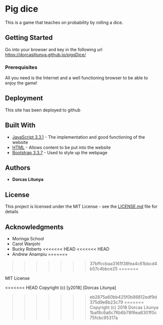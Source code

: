 
# Pig dice

This is a game that teaches on probability by rolling a dice.

## Getting Started

Go into your browser and key in the following url https://dorcaslitunya.github.io/pigsDice/

### Prerequisites
All you need is the Internet and a well functioning browser to be able to enjoy the game!



## Deployment
This site has been deployed to github

## Built With

* [JavaScript 3.3.1](https://developer.mozilla.org/en-US/docs/Web/Guide/HTML/HTML5) - The implementation and good functioning of the website
* [HTML](https://developer.mozilla.org/en-US/docs/Web/Guide/HTML/HTML5) - Allows content to be put into the website
* [Bootstrap 3.3.7](https://getbootstrap.com/docs/4.0/getting-started/contents/) - Used to style up the webpage


## Authors

* **Dorcas Litunya**

## License

This project is licensed under the MIT License - see the [LICENSE.md](LICENSE.md) file for details

## Acknowledgments

* Moringa School
* Carol Wanjohi
* Bucky Roberts
<<<<<<< HEAD
<<<<<<< HEAD
* Andrew Anampiu
=======
>>>>>>> 37bffccbaa3161f38fea4c61bbcd4b57c4bbce25
=======

MIT License

<<<<<<< HEAD
Copyright (c) [y2018] [Dorcas Litunya]
>>>>>>> eb2875a60bb425f0b98812edf9d375d9e8b23c79
=======
Copyright (c) 2018 Dorcas Litunya
>>>>>>> 1baf8c6a6c76b6b78f6ea8301f0c75fcbc95317a
